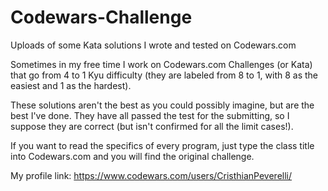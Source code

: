 # Codewars-Challenge
Uploads of some Kata solutions I wrote and tested on Codewars.com

Sometimes in my free time I work on Codewars.com Challenges (or Kata) that go from 4 to 1 Kyu difficulty (they are labeled from 8 to 1, with 8 as the easiest and 1 as the hardest).

These solutions aren't the best as you could possibly imagine, but are the best I've done. They have all passed the test for the submitting, so I suppose they are correct (but isn't confirmed for all the limit cases!).

If you want to read the specifics of every program, just type the class title into Codewars.com and you will find the original challenge. 

My profile link: https://www.codewars.com/users/CristhianPeverelli/

